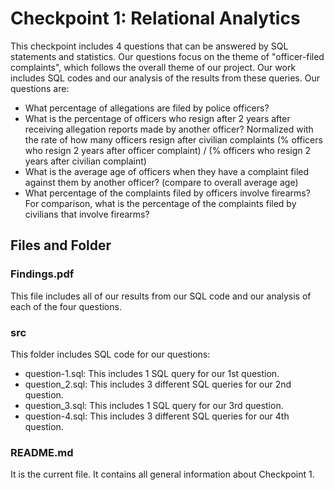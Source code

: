 # Checkpoint 1: Relational Analytics

This checkpoint includes 4 questions that can be answered by SQL statements and statistics. Our questions focus on the theme of "officer-filed complaints", which follows the overall theme of our project. Our work includes SQL codes and our analysis of the results from these queries. Our questions are:
- What percentage of allegations are filed by police officers?  
- What is the percentage of officers who resign after 2 years after receiving allegation reports made by another officer?  Normalized with the rate of how many officers resign after civilian complaints (% officers who resign 2 years after officer complaint) / (% officers who resign 2 years after civilian complaint)  
- What is the average age of officers when they have a complaint filed against them by another officer? (compare to overall average age)  
- What percentage of the complaints filed by officers involve firearms? For comparison, what is the percentage of the complaints filed by civilians that involve firearms?

## Files and Folder
### Findings.pdf

This file includes all of our results from our SQL code and our analysis of each of the four questions.

### src
This folder includes SQL code for our questions:
- question-1.sql: This includes 1 SQL query for our 1st question.
- question_2.sql: This includes 3 different SQL queries for our 2nd question.
- question_3.sql: This includes 1 SQL query for our 3rd question.
- question-4.sql: This includes 3 different SQL queries for our 4th question.

### README.md
It is the current file. It contains all general information about Checkpoint 1.
